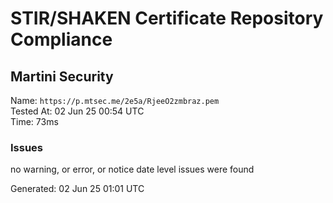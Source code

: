 # STIR/SHAKEN Certificate Repository Compliance

## Martini Security

Name: `https://p.mtsec.me/2e5a/RjeeO2zmbraz.pem`\
Tested At: 02 Jun 25 00:54 UTC\
Time: 73ms

### Issues

no warning, or error, or notice date level issues were found

Generated: 02 Jun 25 01:01 UTC